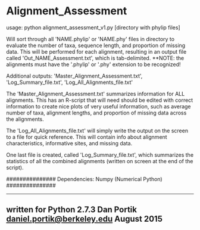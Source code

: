 # Alignment_Assessment


usage: python alignment_assessment_v1.py [directory with phylip files]

Will sort through all 'NAME.phylip' or 'NAME.phy' files in directory to evaluate
the number of taxa, sequence length, and proportion of missing data.
This will be performed for each alignment, resulting in an output file
called 'Out_NAME_Assessment.txt', which is tab-delimited. 
**NOTE: the alignments must have the '.phylip' or '.phy' extension to be recognized!

Additional outputs:
'Master_Alignment_Assessment.txt', 'Log_Summary_file.txt', 'Log_All_Alignments_file.txt'

The 'Master_Alignment_Assessment.txt' summarizes information for ALL alignments. 
This has an R-script that will need should be edited with correct information to 
create nice plots of very useful information, such as average number of taxa, 
alignment lengths, and proportion of missing data across the alignments.

The 'Log_All_Alignments_file.txt' will simply write the output on the screen to a file
for quick reference. This will contain info about alignment characteristics, informative
sites, and missing data.

One last file is created, called 'Log_Summary_file.txt', which summarizes the statistics of
all the combined alignments (written on screen at the end of the script).

###############
Dependencies:
Numpy (Numerical Python)
###############


------------------------
written for Python 2.7.3
Dan Portik
daniel.portik@berkeley.edu
August 2015
------------------------
